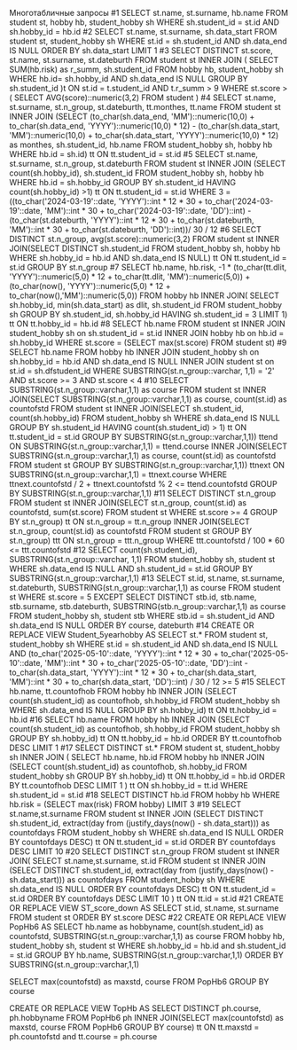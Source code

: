 Многотабличные запросы
#1
SELECT st.name, st.surname, hb.name
FROM student st, hobby hb, student_hobby sh
WHERE sh.student_id = st.id AND sh.hobby_id = hb.id
#2
SELECT st.name, st.surname, sh.data_start
FROM student st, student_hobby sh
WHERE st.id = sh.student_id AND sh.data_end IS NULL
ORDER BY sh.data_start
LIMIT 1
#3
SELECT DISTINCT st.score, st.name, st.surname, st.dateburth
FROM student st
INNER JOIN
(
SELECT SUM(hb.risk) as r_summ, sh.student_id
FROM hobby hb,
student_hobby sh
WHERE hb.id= sh.hobby_id AND sh.data_end IS NULL
GROUP BY sh.student_id
)t
ON st.id = t.student_id
AND t.r_summ > 9
WHERE st.score >
(
SELECT AVG(score)::numeric(3,2)
FROM student
)
#4
SELECT st.name, st.surname, st.n_group, st.dateburth, tt.monthes, tt.name
FROM student st
INNER JOIN
(SELECT (to_char(sh.data_end, 'MM')::numeric(10,0) + to_char(sh.data_end, 'YYYY')::numeric(10,0) * 12) - (to_char(sh.data_start, 'MM')::numeric(10,0) + to_char(sh.data_start, 'YYYY')::numeric(10,0) * 12) as monthes, sh.student_id, hb.name
FROM student_hobby sh, hobby hb
WHERE hb.id = sh.id) tt
ON tt.student_id = st.id
#5
SELECT st.name, st.surname, st.n_group, st.dateburth
FROM student st
INNER JOIN
(SELECT count(sh.hobby_id), sh.student_id
FROM student_hobby sh, hobby hb
WHERE hb.id = sh.hobby_id
GROUP BY sh.student_id
HAVING count(sh.hobby_id) >1) tt
ON tt.student_id = st.id
WHERE 3 = ((to_char('2024-03-19'::date, 'YYYY')::int * 12 * 30 + to_char('2024-03-19'::date, 'MM')::int * 30 + to_char('2024-03-19'::date, 'DD')::int) - (to_char(st.dateburth, 'YYYY')::int * 12 * 30 + to_char(st.dateburth, 'MM')::int * 30 + to_char(st.dateburth, 'DD')::int))/ 30 / 12
#6
SELECT DISTINCT st.n_group, avg(st.score)::numeric(3,2)
FROM student st
INNER JOIN(SELECT DISTINCT sh.student_id
FROM student_hobby sh, hobby hb
WHERE sh.hobby_id = hb.id AND sh.data_end IS NULL) tt
ON tt.student_id = st.id
GROUP BY st.n_group
#7
SELECT hb.name, hb.risk, -1 * (to_char(tt.dlit, 'YYYY')::numeric(5,0) * 12 + to_char(tt.dlit, 'MM')::numeric(5,0)) + (to_char(now(), 'YYYY')::numeric(5,0) * 12 + to_char(now(),'MM')::numeric(5,0))
FROM hobby hb
INNER JOIN(
SELECT sh.hobby_id, min(sh.data_start) as dlit, sh.student_id
FROM student_hobby sh
GROUP BY sh.student_id, sh.hobby_id
HAVING sh.student_id = 3
LIMIT 1) tt
ON tt.hobby_id = hb.id
#8
SELECT hb.name
FROM student st
INNER JOIN student_hobby sh on sh.student_id = st.id
INNER JOIN hobby hb on hb.id = sh.hobby_id
WHERE st.score = (SELECT max(st.score)
FROM student st)
#9
SELECT hb.name
FROM hobby hb
INNER JOIN student_hobby sh on sh.hobby_id = hb.id AND sh.data_end IS NULL
INNER JOIN student st on st.id = sh.dfstudent_id
WHERE SUBSTRING(st.n_group::varchar, 1,1) = '2' AND st.score >= 3 AND st.score < 4
#10
SELECT SUBSTRING(st.n_group::varchar,1,1) as course
FROM student st
INNER JOIN(SELECT SUBSTRING(st.n_group::varchar,1,1) as course, count(st.id) as countofstd
FROM student st
INNER JOIN(SELECT sh.student_id, count(sh.hobby_id)
FROM student_hobby sh
WHERE sh.data_end IS NULL
GROUP BY sh.student_id
HAVING count(sh.student_id) > 1) tt
ON tt.student_id = st.id
GROUP BY SUBSTRING(st.n_group::varchar,1,1)) ttend
ON SUBSTRING(st.n_group::varchar,1,1) = ttend.course
INNER JOIN(SELECT SUBSTRING(st.n_group::varchar,1,1) as course, count(st.id) as countofstd
FROM student st
GROUP BY SUBSTRING(st.n_group::varchar,1,1)) ttnext
ON SUBSTRING(st.n_group::varchar,1,1) = ttnext.course
WHERE ttnext.countofstd / 2 + ttnext.countofstd % 2 <= ttend.countofstd
GROUP BY SUBSTRING(st.n_group::varchar,1,1)
#11
SELECT DISTINCT st.n_group
FROM student st
INNER JOIN(SELECT st.n_group, count(st.id) as countofstd, sum(st.score)
FROM student st
WHERE st.score >= 4
GROUP BY st.n_group) tt
ON st.n_group = tt.n_group
INNER JOIN(SELECT st.n_group, count(st.id) as countofstd
FROM student st
GROUP BY st.n_group) ttt
ON st.n_group = ttt.n_group
WHERE ttt.countofstd / 100 * 60 <= ttt.countofstd
#12
SELECT 
count(sh.student_id), SUBSTRING(st.n_group::varchar, 1,1)
FROM student_hobby sh, student st
WHERE sh.data_end IS NULL AND sh.student_id = st.id
GROUP BY SUBSTRING(st.n_group::varchar,1,1)
#13
SELECT st.id, st.name, st.surname, st.dateburth, SUBSTRING(st.n_group::varchar,1,1) as course
FROM student st
WHERE st.score = 5
EXCEPT SELECT DISTINCT stb.id, stb.name, stb.surname, stb.dateburth, SUBSTRING(stb.n_group::varchar,1,1) as course
FROM student_hobby sh, student stb
WHERE stb.id = sh.student_id AND sh.data_end IS NULL
ORDER BY course, dateburth
#14
CREATE OR REPLACE VIEW Student_5yearhobby AS
SELECT st.*
FROM student st, student_hobby sh
WHERE st.id = sh.student_id AND sh.data_end IS NULL AND (to_char('2025-05-10'::date, 'YYYY')::int * 12 * 30 + to_char('2025-05-10'::date, 'MM')::int * 30 + to_char('2025-05-10'::date, 'DD')::int - to_char(sh.data_start, 'YYYY')::int * 12 * 30 + to_char(sh.data_start, 'MM')::int * 30 + to_char(sh.data_start, 'DD')::int) / 30 / 12 >= 5
#15
SELECT hb.name, tt.countofhob
FROM hobby hb
INNER JOIN
(SELECT count(sh.student_id) as countofhob, sh.hobby_id
FROM student_hobby sh
WHERE sh.data_end IS NULL
GROUP BY sh.hobby_id) tt
ON tt.hobby_id = hb.id
#16
SELECT hb.name
FROM hobby hb
INNER JOIN
(SELECT count(sh.student_id) as countofhob, sh.hobby_id
FROM student_hobby sh
GROUP BY sh.hobby_id) tt
ON tt.hobby_id = hb.id
ORDER BY tt.countofhob DESC
LIMIT 1
#17
SELECT DISTINCT st.*
FROM student st, student_hobby sh
INNER JOIN
(
SELECT hb.name, hb.id
FROM hobby hb
INNER JOIN
(SELECT count(sh.student_id) as countofhob, sh.hobby_id
FROM student_hobby sh
GROUP BY sh.hobby_id) tt
ON tt.hobby_id = hb.id
ORDER BY tt.countofhob DESC
LIMIT 1
) tt
ON sh.hobby_id = tt.id
WHERE sh.student_id = st.id
#18
SELECT DISTINCT hb.id
FROM hobby hb
WHERE hb.risk = (SELECT max(risk)
FROM hobby)
LIMIT 3
#19
SELECT st.name,st.surname
FROM student st
INNER JOIN
(SELECT DISTINCT sh.student_id, extract(day from (justify_days(now() - sh.data_start))) as countofdays
FROM student_hobby sh
WHERE sh.data_end IS NULL
ORDER BY countofdays DESC) tt
ON tt.student_id = st.id
ORDER BY countofdays DESC LIMIT 10
#20
SELECT DISTINCT st.n_group
FROM student st
INNER JOIN(
SELECT st.name,st.surname, st.id
FROM student st
INNER JOIN
(SELECT DISTINCT sh.student_id, extract(day from (justify_days(now() - sh.data_start))) as countofdays
FROM student_hobby sh
WHERE sh.data_end IS NULL
ORDER BY countofdays DESC) tt
ON tt.student_id = st.id
ORDER BY countofdays DESC LIMIT 10
) tt
ON tt.id = st.id
#21
CREATE OR REPLACE VIEW ST_score_down AS
SELECT st.id, st.name, st.surname
FROM student st
ORDER BY st.score DESC
#22
CREATE OR REPLACE VIEW PopHb6 AS
SELECT hb.name as hobbyname, count(sh.student_id) as countofstd, SUBSTRING(st.n_group::varchar,1,1) as course
FROM hobby hb, student_hobby sh, student st
WHERE sh.hobby_id = hb.id and sh.student_id = st.id
GROUP BY hb.name, SUBSTRING(st.n_group::varchar,1,1)
ORDER BY SUBSTRING(st.n_group::varchar,1,1)

SELECT max(countofstd) as maxstd, course
FROM PopHb6
GROUP BY course

CREATE OR REPLACE VIEW TopHb AS
SELECT DISTINCT ph.course, ph.hobbyname
FROM PopHb6 ph
INNER JOIN(SELECT max(countofstd) as maxstd, course
FROM PopHb6
GROUP BY course) tt
ON tt.maxstd = ph.countofstd and tt.course = ph.course

